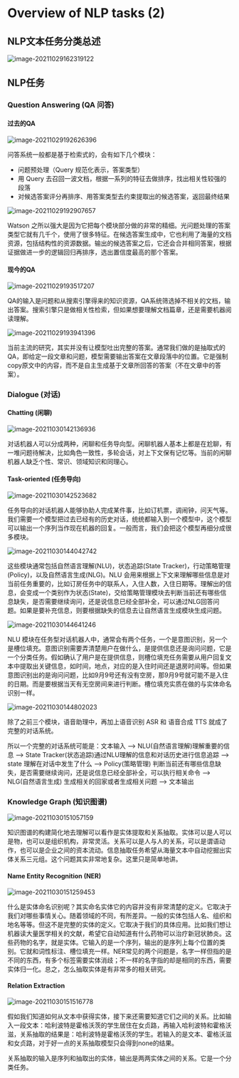 # Overview of NLP tasks (2)

## NLP文本任务分类总述

![image-20211029162319122](2_Overview_2.assets/image-20211029162319122.png)

## NLP任务

### Question Answering (QA 问答)

#### 过去的QA

![image-20211029192626396](2_Overview_2.assets/image-20211029192626396.png)

问答系统一般都是基于检索式的，会有如下几个模块：

- 问题预处理（Query 规范化表示，答案类型）
- 用 Query 去召回一波文档，根据一系列的特征去做排序，找出相关性较强的段落
- 对候选答案评分再排序、用答案类型去约束提取出的候选答案，返回最终结果

![image-20211029192907657](2_Overview_2.assets/image-20211029192907657.png)

Watson 之所以强大是因为它把每个模块部分做的非常的精细。光问题处理的答案类型它就有几千个，使用了很多特征。在候选答案生成中，它也利用了海量的文档资源，包括结构性的资源数据。输出的候选答案之后，它还会合并相同答案，根据证据做进一步的逻辑回归再排序，选出置信度最高的那个答案。

#### 现今的QA

![image-20211029193517207](2_Overview_2.assets/image-20211029193517207.png)

QA的输入是问题和从搜索引擎得来的知识资源，QA系统筛选掉不相关的文档，输出答案。搜索引擎只是做相关性检索，但如果想要理解文档篇章，还是需要机器阅读理解。

![image-20211029193941396](2_Overview_2.assets/image-20211029193941396.png)

当前主流的研究，其实并没有让模型吐出完整的答案。通常我们做的是抽取式的QA，即给定一段文章和问题，模型需要输出答案在文章段落中的位置。它是强制copy原文中的内容，而不是自主生成基于文章所回答的答案（不在文章中的答案）。

### Dialogue (对话)

#### Chatting (闲聊)

![image-20211030142136936](2_Overview_2.assets/image-20211030142136936.png)

对话机器人可以分成两种，闲聊和任务导向型。闲聊机器人基本上都是在尬聊，有一堆问题待解决，比如角色一致性，多轮会话，对上下文保有记忆等。当前的闲聊机器人缺乏个性、常识、领域知识和同理心。

#### Task-oriented (任务导向)

![image-20211030142523682](2_Overview_2.assets/image-20211030142523682.png)

任务导向的对话机器人能够协助人完成某件事，比如订机票，调闹钟，问天气等。我们需要一个模型把过去已经有的历史对话，统统都输入到一个模型中，这个模型可以输出一个序列当作现在机器的回复。一般而言，我们会把这个模型再细分成很多模块。

![image-20211030144042742](2_Overview_2.assets/image-20211030144042742.png)

这些模块通常包括自然语言理解(NLU)，状态追踪(State Tracker)，行动策略管理(Policy)，以及自然语言生成(NLG)。NLU 会用来根据上下文来理解哪些信息是对当前任务重要的，比如订房任务中的联系人，入住人数，入住日期等。理解出的信息，会变成一个类别作为状态(State)，交给策略管理模块去判断当前还有哪些信息缺失，是否需要继续询问，还是说信息已经全部补全，可以通过NLG回答问题。如果是要补充信息，则要根据缺失的信息去让自然语言生成模块生成问题。

![image-20211030144641246](2_Overview_2.assets/image-20211030144641246.png)

NLU 模块在任务型对话机器人中，通常会有两个任务，一个是意图识别，另一个是槽位填充。意图识别需要弄清楚用户在做什么，是提供信息还是询问问题，它是一个分类任务。假如确认了用户是在提供信息，则槽位填充任务需要从用户回复文本中提取出关键信息，如时间，地点，对应的是入住时间还是退房时间等。但如果意图识别出的是询问问题，比如9月9号还有没有空房，那9月9号就可能不是入住的日期。而是要根据当天有无空房间来进行判断。槽位填充实质在做的与实体命名识别一样。

![image-20211030144802023](2_Overview_2.assets/image-20211030144802023.png)

除了之前三个模块，语音助理中，再加上语音识别 ASR 和 语音合成 TTS 就成了完整的对话系统。

所以一个完整的对话系统可能是：文本输入 —> NLU(自然语言理解)理解重要的信息 —> State Tracker(状态追踪)通过NLU理解的信息和对话历史进行信息追踪 —> state 理解在对话中发生了什么 —> Policy(策略管理) 判断当前还有哪些信息缺失，是否需要继续询问，还是说信息已经全部补全，可以执行相关命令 —> NLG(自然语言生成) 生成相关的回家或者生成相关问题 —> 文本输出

### Knowledge Graph (知识图谱)

![image-20211030151057159](2_Overview_2.assets/image-20211030151057159.png)

知识图谱的构建简化地去理解可以看作是实体提取和关系抽取。实体可以是人可以是物，也可以是组织机构，非常灵活。关系可以是人与人的关系，可以是谓语动作，也可以是企业之间的资本流动。信息抽取任务希望从海量文本中自动挖掘出实体关系三元组。这个问题其实非常地复杂。这里只是简单地讲。

#### Name Entity Recognition (NER)

![image-20211030151259453](2_Overview_2.assets/image-20211030151259453.png)

什么是实体命名识别呢？其实命名实体它的内容并没有非常清楚的定义。它取决于我们对哪些事情关心。随着领域的不同，有所差异。一般的实体包括人名、组织和地名等等。但这不是完整的实体的定义。它取决于我们的具体应用。比如我们想让机器读大量医学相关的文献，希望它自动知道有什么药物可以治疗新冠状肺炎。这些药物的名字，就是实体。它输入的是一个序列，输出的是序列上每个位置的类别。它就和词性标注、槽位填充一样。NER常见的两个问题是，名字一样但指的是不同的东西，有多个标签需要实体消歧；不一样的名字指的却是相同的东西，需要实体归一化。总之，怎么抽取实体是有非常多的相关研究。

#### Relation Extraction

![image-20211030151516778](2_Overview_2.assets/image-20211030151516778.png)

假如我们知道如何从文本中获得实体，接下来还需要知道它们之间的关系。比如输入一段文本：哈利波特是霍格沃茨的学生居住在女贞路，再输入哈利波特和霍格沃滋，关系抽取的结果是：哈利波特是霍格沃茨的学生。若输入的是文本、霍格沃滋和女贞路，对于好一点的关系抽取模型只会得到none的结果。

关系抽取的输入是序列和抽取出的实体，输出是两两实体之间的关系。它是一个分类任务。

